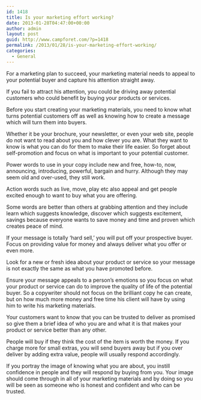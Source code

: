 ```yaml
---
id: 1418
title: Is your marketing effort working?
date: 2013-01-28T04:47:00+00:00
author: admin
layout: post
guid: http://www.campforet.com/?p=1418
permalink: /2013/01/28/is-your-marketing-effort-working/
categories:
  - General
---
```

For a marketing plan to succeed, your marketing material needs to appeal to your potential buyer and capture his attention straight away.
  
If you fail to attract his attention, you could be driving away potential customers who could benefit by buying your products or services.
  
Before you start creating your marketing materials, you need to know what turns potential customers off as well as knowing how to create a message which will turn them into buyers.
  
Whether it be your brochure, your newsletter, or even your web site, people do not want to read about you and how clever you are. What they want to know is what you can do for them to make their life easier. So forget about self-promotion and focus on what is important to your potential customer.
  
Power words to use in your copy include new and free, how-to, now, announcing, introducing, powerful, bargain and hurry. Although they may seem old and over-used, they still work.
  
Action words such as live, move, play etc also appeal and get people excited enough to want to buy what you are offering.
  
Some words are better than others at grabbing attention and they include learn which suggests knowledge, discover which suggests excitement, savings because everyone wants to save money and time and proven which creates peace of mind.
  
If your message is totally &#8216;hard sell,&#8217; you will put off your prospective buyer. Focus on providing value for money and always deliver what you offer or even more.
  
Look for a new or fresh idea about your product or service so your message is not exactly the same as what you have promoted before.
  
Ensure your message appeals to a person&#8217;s emotions so you focus on what your product or service can do to improve the quality of life of the potential buyer. So a copywriter should not focus on the brilliant copy he can create, but on how much more money and free time his client will have by using him to write his marketing materials.
  
Your customers want to know that you can be trusted to deliver as promised so give them a brief idea of who you are and what it is that makes your product or service better than any other.
  
People will buy if they think the cost of the item is worth the money. If you charge more for small extras, you will send buyers away but if you over deliver by adding extra value, people will usually respond accordingly.
  
If you portray the image of knowing what you are about, you instill confidence in people and they will respond by buying from you. Your image should come through in all of your marketing materials and by doing so you will be seen as someone who is honest and confident and who can be trusted.